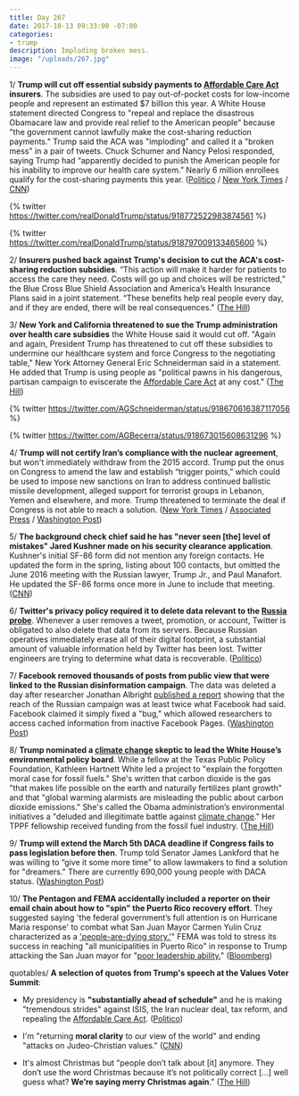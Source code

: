 ```yaml
---
title: Day 267
date: 2017-10-13 09:33:00 -07:00
categories:
- trump
description: Imploding broken mess.
image: "/uploads/267.jpg"
---
```


1/ **Trump will cut off essential subsidy payments to <a href="{{ site.url }}{{ site.baseurl }}/trump-health-care/">Affordable Care Act</a> insurers**. The subsidies are used to pay out-of-pocket costs for low-income people and represent an estimated $7 billion this year. A White House statement directed Congress to "repeal and replace the disastrous Obamacare law and provide real relief to the American people" because "the government cannot lawfully make the cost-sharing reduction payments." Trump said the ACA was "imploding" and called it a "broken mess" in a pair of tweets. Chuck Schumer and Nancy Pelosi responded, saying Trump had “apparently decided to punish the American people for his inability to improve our health care system.”  Nearly 6 million enrollees qualify for the cost-sharing payments this year. ([Politico](http://www.politico.com/story/2017/10/12/trump-obamacare-subsidy-243736) / [New York Times](https://www.nytimes.com/2017/10/12/us/politics/trump-obamacare-executive-order-health-insurance.html) / [CNN](http://www.cnn.com/2017/10/12/politics/obamacare-subsidies/index.html))

{% twitter https://twitter.com/realDonaldTrump/status/918772522983874561 %}

{% twitter https://twitter.com/realDonaldTrump/status/918797009133465600 %}

2/ **Insurers pushed back against Trump's decision to cut the ACA's cost-sharing reduction subsidies**. “This action will make it harder for patients to access the care they need. Costs will go up and choices will be restricted,” the Blue Cross Blue Shield Association and America’s Health Insurance Plans said in a joint statement. “These benefits help real people every day, and if they are ended, there will be real consequences." ([The Hill](http://thehill.com/policy/healthcare/health-insurance/355312-insurers-push-back-against-trumps-cuts-to-key-subsidies))

3/ **New York and California threatened to sue the Trump administration over health care subsidies** the White House said it would cut off. "Again and again, President Trump has threatened to cut off these subsidies to undermine our healthcare system and force Congress to the negotiating table," New York Attorney General Eric Schneiderman said in a statement. He added that Trump is using people as "political pawns in his dangerous, partisan campaign to eviscerate the <a href="{{ site.url }}{{ site.baseurl }}/trump-health-care/">Affordable Care Act</a> at any cost." ([The Hill](http://thehill.com/policy/healthcare/355262-ags-threaten-to-sue-over-health-care-subsidies))

{% twitter https://twitter.com/AGSchneiderman/status/918670616387117056 %}

{% twitter https://twitter.com/AGBecerra/status/918673015608631296 %}

4/ **Trump will not certify Iran’s compliance with the nuclear agreement**, but won't immediately withdraw from the 2015 accord. Trump put the onus on Congress to amend the law and establish “trigger points,” which could be used to impose new sanctions on Iran to address continued ballistic missile development, alleged support for terrorist groups in Lebanon, Yemen and elsewhere, and more. Trump threatened to terminate the deal if Congress is not able to reach a solution. ([New York Times](https://www.nytimes.com/2017/10/13/us/politics/trump-iran-nuclear-deal.html) / [Associated Press](https://apnews.com/a660d3fd7e93484f82095122de8d4ff8/Trump-speech-to-vilify-Iran-over-nuke-deal,-non-nuke-issues) / [Washington Post](https://www.washingtonpost.com/politics/trump-to-set-new-conditions-for-us-to-stay-in-iran-nuclear-deal-tossing-issue-to-congress/2017/10/13/39ac3894-af82-11e7-9e58-e6288544af98_story.html))

5/ **The background check chief said he has "never seen \[the\] level of mistakes" Jared Kushner made on his security clearance application**. Kushner's initial SF-86 form did not mention any foreign contacts. He updated the form in the spring, listing about 100 contacts, but omitted the June 2016 meeting with the Russian lawyer, Trump Jr., and Paul Manafort. He updated the SF-86 forms once more in June to include that meeting. ([CNN](http://www.cnn.com/2017/10/12/politics/jared-kushner-background-check-form/))

6/ **Twitter's privacy policy required it to delete data relevant to the <a href="{{ site.baseurl }}/trump-russia-investigation/">Russia probe</a>**. Whenever a user removes a tweet, promotion, or account, Twitter is obligated to also delete that data from its servers. Because Russian operatives immediately erase all of their digital footprint, a substantial amount of valuable information held by Twitter has been lost. Twitter engineers are trying to determine what data is recoverable. ([Politico](http://www.politico.com/story/2017/10/13/twitter-russia-data-deleted-investigation-243730))

7/ **Facebook removed thousands of posts from public view that were linked to the Russian disinformation campaign**. The data was deleted a day after researcher Jonathan Albright [published a report](https://whatthefuckjusthappenedtoday.com/2017/10/05/day-259/#russian-propaganda-may-have-been-sha) showing that the reach of the Russian campaign was at least twice what Facebook had said. Facebook claimed it simply fixed a "bug," which allowed researchers to access cached information from inactive Facebook Pages. ([Washington Post](https://www.washingtonpost.com/news/the-switch/wp/2017/10/12/facebook-takes-down-data-and-thousands-of-posts-obscuring-reach-of-russian-disinformation/))

8/ **Trump nominated a <a href="{{ site.baseurl }}/trump-epa/">climate change</a> skeptic to lead the White House’s environmental policy board**. While a fellow at the Texas Public Policy Foundation, Kathleen Hartnett White led a project to "explain the forgotten moral case for fossil fuels." She's written that carbon dioxide is the gas "that makes life possible on the earth and naturally fertilizes plant growth" and that "global warming alarmists are misleading the public about carbon dioxide emissions." She's called the Obama administration’s environmental initiatives a "deluded and illegitimate battle against <a href="{{ site.baseurl }}/trump-epa/">climate change</a>." Her TPPF fellowship received funding from the fossil fuel industry. ([The Hill](http://thehill.com/policy/energy-environment/355281-trump-taps-climate-skeptic-to-lead-white-house-environment-office))

9/ **Trump will extend the March 5th DACA deadline if Congress fails to pass legislation before then**. Trump told Senator James Lankford that he was willing to “give it some more time” to allow lawmakers to find a solution for "dreamers." There are currently 690,000 young people with DACA status. ([Washington Post](https://www.washingtonpost.com/powerpost/trump-to-extend-march-5-deadline-to-end-daca-protections-if-congress-doesnt-act-gop-senator-says/2017/10/12/b64d2984-afba-11e7-be94-fabb0f1e9ffb_story.html))

10/ **The Pentagon and FEMA accidentally included a reporter on their email chain about how to "spin" the Puerto Rico recovery effort**. They suggested saying 'the federal government’s full attention is on Hurricane Maria response' to combat what San Juan Mayor Carmen Yulín Cruz characterized as a ['people-are-dying story.'](https://whatthefuckjusthappenedtoday.com/2017/09/29/day-253/#7-the-acting-homeland-security-secre)" FEMA was told to stress its success in reaching "all municipalities in Puerto Rico" in response to Trump attacking the San Juan mayor for "[poor leadership ability.](https://whatthefuckjusthappenedtoday.com/2017/10/02/day-256/#12-trump-accused-the-san-juan-mayor)" ([Bloomberg](https://www.bloomberg.com/news/articles/2017-10-13/how-the-pentagon-spun-hurricane-maria))

quotables/ **A selection of quotes from Trump's speech at the Values Voter Summit**:

* My presidency is **"substantially ahead of schedule"** and he is making "tremendous strides" against ISIS, the Iran nuclear deal, tax reform, and repealing the <a href="{{ site.url }}{{ site.baseurl }}/trump-health-care/">Affordable Care Act</a>. ([Politico](http://www.politico.com/story/2017/10/13/trump-value-voters-summit-2017-243751))

* I'm "returning **moral clarity** to our view of the world" and ending "attacks on Judeo-Christian values." ([CNN](http://www.cnn.com/2017/10/13/politics/trump-values-voters-summit/index.html))

* It's almost Christmas but "people don’t talk about \[it\] anymore. They don’t use the word Christmas because it’s not politically correct \[...\] well guess what? **We’re saying merry Christmas again**." ([The Hill](http://thehill.com/homenews/administration/355303-trump-were-saying-merry-christmas-again))
